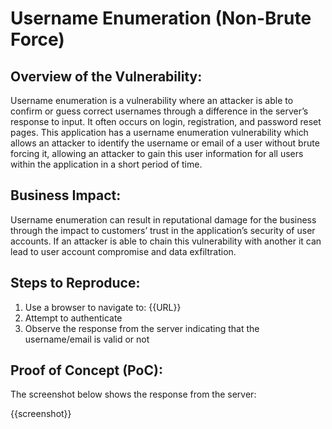 # Username Enumeration (Non-Brute Force)

## Overview of the Vulnerability:

Username enumeration is a vulnerability where an attacker is able to confirm or guess correct usernames through a difference in the server’s response to input. It often occurs on login, registration, and password reset pages. This application has a username enumeration vulnerability which allows an attacker to identify the username or email of a user without brute forcing it, allowing an attacker to gain this user information for all users within the application in a short period of time.

## Business Impact:

Username enumeration can result in reputational damage for the business through the impact to customers’ trust in the application’s security of user accounts. If an attacker is able to chain this vulnerability with another it can lead to user account compromise and data exfiltration.

## Steps to Reproduce:

1. Use a browser to navigate to: {{URL}}
1. Attempt to authenticate
1. Observe the response from the server indicating that the username/email is valid or not

## Proof of Concept (PoC):

The screenshot below shows the response from the server:

{{screenshot}}
